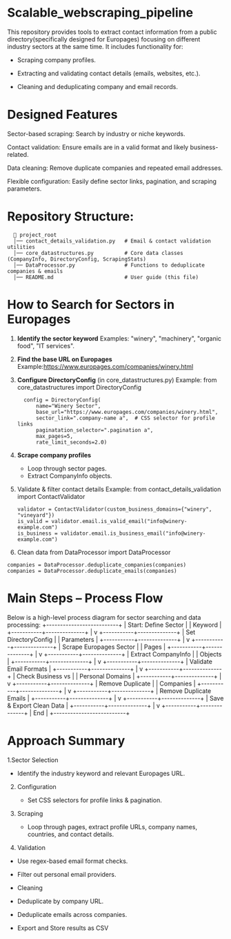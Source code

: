 # Scalable_webscraping_pipeline
This repository provides tools to extract contact information from  a public directory(specifically designed for Europages) focusing on different industry sectors at the same time. 
It includes functionality for:

- Scraping company profiles.

- Extracting and validating contact details (emails, websites, etc.).

- Cleaning and deduplicating company and email records.

# Designed Features
Sector-based scraping: Search by industry or niche keywords.

Contact validation: Ensure emails are in a valid format and likely business-related.

Data cleaning: Remove duplicate companies and repeated email addresses.

Flexible configuration: Easily define sector links, pagination, and scraping parameters.

# Repository Structure: 

      📂 project_root
      │── contact_details_validation.py   # Email & contact validation utilities
      │── core_datastructures.py          # Core data classes (CompanyInfo, DirectoryConfig, ScrapingStats)
      │── DataProcessor.py                # Functions to deduplicate companies & emails
      │── README.md                       # User guide (this file)

# How to Search for Sectors in Europages
1. **Identify the sector keyword**
Examples: "winery", "machinery", "organic food", "IT services".
2. **Find the base URL on Europages**
   Example:https://www.europages.com/companies/winery.html
3. **Configure DirectoryConfig** (in core_datastructures.py)
   Example:
   from core_datastructures import DirectoryConfig
      
         config = DirectoryConfig(
             name="Winery Sector",
             base_url="https://www.europages.com/companies/winery.html",
             sector_link=".company-name a",  # CSS selector for profile links
             paginatation_selector=".pagination a",
             max_pages=5,
             rate_limit_seconds=2.0)
   
  5. **Scrape company profiles**
        - Loop through sector pages.
        - Extract CompanyInfo objects.
  6. Validate & filter contact details
     Example: 
         from contact_details_validation import ContactValidator
         
         validator = ContactValidator(custom_business_domains={"winery", "vineyard"})
         is_valid = validator.email.is_valid_email("info@winery-example.com")
         is_business = validator.email.is_business_email("info@winery-example.com")

  7. Clean data
     from DataProcessor import DataProcessor

    companies = DataProcessor.deduplicate_companies(companies)
    companies = DataProcessor.deduplicate_emails(companies)

# Main Steps – Process Flow
Below is a high-level process diagram for sector searching and data processing:
                  +--------------------------+
                  | Start: Define Sector     |
                  | Keyword                  |
                  +-----------+--------------+
                              |
                              v
                  +-----------+--------------+
                  | Set DirectoryConfig       |
                  | Parameters                |
                  +-----------+--------------+
                              |
                              v
                  +-----------+--------------+
                  | Scrape Europages Sector  |
                  | Pages                    |
                  +-----------+--------------+
                              |
                              v
                  +-----------+--------------+
                  | Extract CompanyInfo      |
                  | Objects                  |
                  +-----------+--------------+
                              |
                              v
                  +-----------+--------------+
                  | Validate Email Formats   |
                  +-----------+--------------+
                              |
                              v
                  +-----------+--------------+
                  | Check Business vs        |
                  | Personal Domains         |
                  +-----------+--------------+
                              |
                              v
                  +-----------+--------------+
                  | Remove Duplicate         |
                  | Companies                |
                  +-----------+--------------+
                              |
                              v
                  +-----------+--------------+
                  | Remove Duplicate Emails  |
                  +-----------+--------------+
                              |
                              v
                  +-----------+--------------+
                  | Save & Export Clean Data |
                  +-----------+--------------+
                              |
                              v
                  +-----------+--------------+
                  |           End            |
                  +--------------------------+

# Approach Summary
1.Sector Selection
  - Identify the industry keyword and relevant Europages URL.

2. Configuration
   - Set CSS selectors for profile links & pagination.

3. Scraping
   - Loop through pages, extract profile URLs, company names, countries, and contact details.

4. Validation

  - Use regex-based email format checks.
  
  - Filter out personal email providers.
  
  - Cleaning
  
  - Deduplicate by company URL.
  
  - Deduplicate emails across companies.
  
  - Export and Store results as CSV
